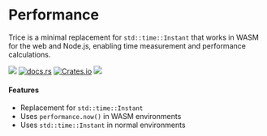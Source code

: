 # Performance

Trice is a minimal replacement for `std::time::Instant` that works in WASM for the web and Node.js, enabling time measurement and performance calculations.

[![](https://img.shields.io/badge/status-stable-ff00bb.svg?style=flat-square)](https://github.com/surrealdb/trice) [![docs.rs](https://img.shields.io/docsrs/trice?style=flat-square)](https://docs.rs/trice/) [![Crates.io](https://img.shields.io/crates/v/trice?style=flat-square)](https://crates.io/crates/trice) [![](https://img.shields.io/badge/license-Apache_License_2.0-00bfff.svg?style=flat-square)](https://github.com/surrealdb/trice) 

#### Features

- Replacement for `std::time::Instant`
- Uses `performance.now()` in WASM environments
- Uses `std::time::Instant` in normal environments
